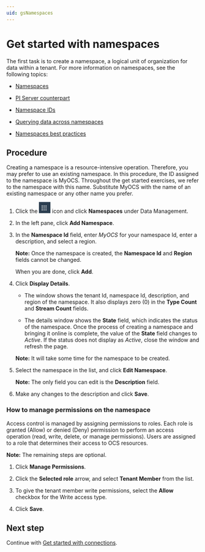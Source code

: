```yaml
---
uid: gsNamespaces
---
```


# Get started with namespaces

The first task is to create a namespace, a logical unit of organization for data within a tenant. For more information on namespaces, see the following topics:

- [Namespaces](xref:ccNamespaces)

- [PI Server counterpart](xref:ccNamespaces#pi-server-counterpart) 

- [Namespace IDs](xref:ccNamespaces#namespace-ids)

- [Querying data across namespaces](xref:ccNamespaces#querying-data-across-namespaces)

- [Namespaces best practices](xref:bpNamespaces)

## Procedure

Creating a namespace is a resource-intensive operation. Therefore, you may prefer to use an existing namespace. In this procedure, the ID assigned to the namespace is MyOCS. Throughout the get started exercises, we refer to the namespace with this name. Substitute MyOCS with the name of an existing namespace or any other name you prefer.

1. Click the ![Menu icon](images/menu-icon.png) icon and click **Namespaces** under Data Management.

1. In the left pane, click **Add Namespace**. 

1. In the **Namespace Id** field, enter *MyOCS* for your namespace Id, enter a description, and select a region. 

   **Note:** Once the namespace is created, the **Namespace Id** and **Region** fields cannot be changed.

   When you are done, click **Add**.

1. Click **Display Details**.  

   - The window shows the tenant Id, namespace Id, description, and region of the namespace. It also displays zero (0) in the **Type Count** and **Stream Count** fields.

   - The details window shows the **State** field, which indicates the status of the namespace. Once the process of creating a namespace and bringing it online is complete, the value of the **State** field changes to *Active*. If the status does not display as *Active*, close the window and refresh the page. 

    **Note:** It will take some time for the namespace to be created. 

   <!-- LA: What is the status while the namespace is being set up? Can we give them an estimate of how long it might take for the namespace status to change to Active? Follow up with Derek. -->

1. Select the namespace in the list, and click **Edit Namespace**.  

   **Note:** The only field you can edit is the **Description** field.

1. Make any changes to the description and click **Save**.

### How to manage permissions on the namespace

<!-- DB: I think it makes sense to have that discussion as part of the Roles discussion, since that's the explicit purpose of Roles. But agreed it shouldn't be repeated in every page. --> 
<!-- LA: I will make a pass through all the topics once we've created the Roles topic. -->

Access control is managed by assigning permissions to roles. Each role is granted (Allow) or denied (Deny) permission to perform an access operation (read, write, delete, or manage permissions). Users are assigned to a role that determines their access to OCS resources. 

**Note:** The remaining steps are optional. 

1. Click **Manage Permissions**.

1. Click the **Selected role** arrow, and select **Tenant Member** from the list.

1. To give the tenant member write permissions, select the **Allow** checkbox for the Write access type.

1. Click **Save**.

## Next step

Continue with [Get started with connections](xref:gsConnections).
